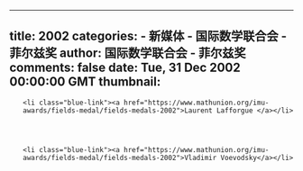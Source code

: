 
---
title: 2002
categories: 
    - 新媒体
    - 国际数学联合会 - 菲尔兹奖
author: 国际数学联合会 - 菲尔兹奖
comments: false
date: Tue, 31 Dec 2002 00:00:00 GMT
thumbnail: 
---

<div>   
<ul>
    
    

    

    <li class="blue-link"><a href="https://www.mathunion.org/imu-awards/fields-medal/fields-medals-2002">Laurent Lafforgue </a></li>


    

    <li class="blue-link"><a href="https://www.mathunion.org/imu-awards/fields-medal/fields-medals-2002">Vladimir Voevodsky</a></li>



</ul>  
</div>
            